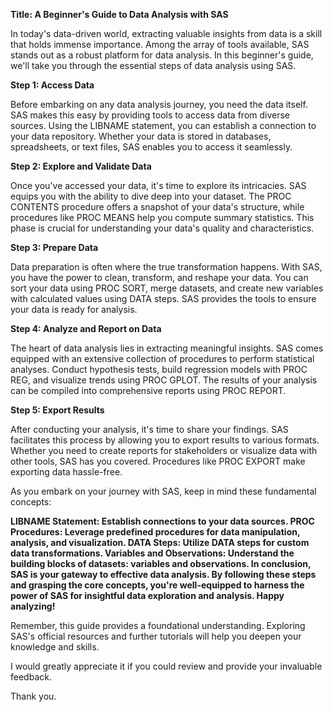 **Title: A Beginner's Guide to Data Analysis with SAS**

In today's data-driven world, extracting valuable insights from data is a skill that holds immense importance. Among the array of tools available, SAS stands out as a robust platform for data analysis. In this beginner's guide, we'll take you through the essential steps of data analysis using SAS.

**Step 1: Access Data**

Before embarking on any data analysis journey, you need the data itself. SAS makes this easy by providing tools to access data from diverse sources. Using the LIBNAME statement, you can establish a connection to your data repository. Whether your data is stored in databases, spreadsheets, or text files, SAS enables you to access it seamlessly.

**Step 2: Explore and Validate Data**

Once you've accessed your data, it's time to explore its intricacies. SAS equips you with the ability to dive deep into your dataset. The PROC CONTENTS procedure offers a snapshot of your data's structure, while procedures like PROC MEANS help you compute summary statistics. This phase is crucial for understanding your data's quality and characteristics.

**Step 3: Prepare Data**

Data preparation is often where the true transformation happens. With SAS, you have the power to clean, transform, and reshape your data. You can sort your data using PROC SORT, merge datasets, and create new variables with calculated values using DATA steps. SAS provides the tools to ensure your data is ready for analysis.

**Step 4: Analyze and Report on Data**

The heart of data analysis lies in extracting meaningful insights. SAS comes equipped with an extensive collection of procedures to perform statistical analyses. Conduct hypothesis tests, build regression models with PROC REG, and visualize trends using PROC GPLOT. The results of your analysis can be compiled into comprehensive reports using PROC REPORT.

**Step 5: Export Results**

After conducting your analysis, it's time to share your findings. SAS facilitates this process by allowing you to export results to various formats. Whether you need to create reports for stakeholders or visualize data with other tools, SAS has you covered. Procedures like PROC EXPORT make exporting data hassle-free.

As you embark on your journey with SAS, keep in mind these fundamental concepts:

**LIBNAME Statement: Establish connections to your data sources.
PROC Procedures: Leverage predefined procedures for data manipulation, analysis, and visualization.
DATA Steps: Utilize DATA steps for custom data transformations.
Variables and Observations: Understand the building blocks of datasets: variables and observations.
In conclusion, SAS is your gateway to effective data analysis. By following these steps and grasping the core concepts, you're well-equipped to harness the power of SAS for insightful data exploration and analysis. Happy analyzing!**

Remember, this guide provides a foundational understanding. Exploring SAS's official resources and further tutorials will help you deepen your knowledge and skills.

I would greatly appreciate it if you could review and provide your invaluable feedback.


Thank you.
